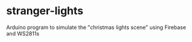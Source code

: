 # stranger-lights
Arduino program to simulate the "christmas lights scene" using Firebase and WS2811s
